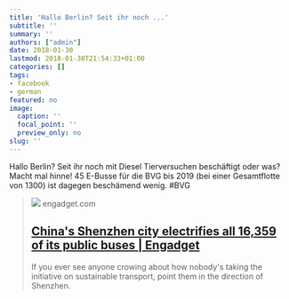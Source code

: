 ```yaml
---
title: 'Hallo Berlin? Seit ihr noch ...'
subtitle: ''
summary: ''
authors: ["admin"]
date: 2018-01-30
lastmod: 2018-01-30T21:54:33+01:00
categories: []
tags:
- facebook
- german
featured: no
image:
  caption: ''
  focal_point: ''
  preview_only: no
slug: ''
---
```

Hallo Berlin? Seit ihr noch mit Diesel Tierversuchen beschäftigt oder was? Macht mal hinne! 45 E-Busse für die BVG bis 2019 (bei einer Gesamtflotte von 1300) ist dagegen beschämend wenig. #BVG
> [![](https://s.yimg.com/uu/api/res/1.2/D2owLuBcrM_mMe1coa3qAg--~B/aD0xMDY3O3c9MTYwMDthcHBpZD15dGFjaHlvbg--/https://o.aolcdn.com/images/dims?crop=4000%2C2667%2C0%2C0&quality=85&format=jpg&resize=1600%2C1067&image_uri=http://o.aolcdn.com/hss/storage/midas/f7ead56d0e33221e4db13f4566233efd/205988198/row-of-byd-co-electric-buses-sit-parked-at-a-public-transportation-picture-id853385130&client=a1acac3e1b3290917d92&signature=aeddd2513f785ed1e3b1cc2739a6fede5041066b)](https://www.engadget.com/2017/12/29/china-shenzhen-public-electric-buses/)
> engadget.com
> ## [China's Shenzhen city electrifies all 16,359 of its public buses | Engadget](https://www.engadget.com/2017/12/29/china-shenzhen-public-electric-buses/)
>
>If you ever see anyone crowing about how nobody's taking the initiative on sustainable transport, point them in the direction of Shenzhen.


